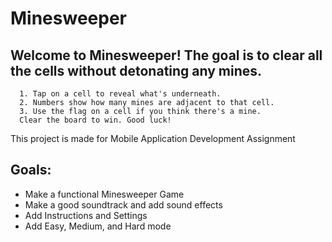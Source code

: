 # Minesweeper

## Welcome to Minesweeper! The goal is to clear all the cells without detonating any mines.
      1. Tap on a cell to reveal what's underneath.
      2. Numbers show how many mines are adjacent to that cell.
      3. Use the flag on a cell if you think there's a mine.
      Clear the board to win. Good luck!

This project is made for Mobile Application Development Assignment

## Goals:
* Make a functional Minesweeper Game
* Make a good soundtrack and add sound effects
* Add Instructions and Settings
* Add Easy, Medium, and Hard mode


